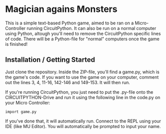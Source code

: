 # Magician agains Monsters

This is a simple text-based Python game, aimed to be ran on a Micro-Controller running CircuitPython. It can also be run on a normal computer using Python, altough you'll need to remove the CircuitPython specific lines of code.
There will be a Python-file for "normal" computers once the game is finished!

## Installation / Getting Started

Just clone the repository. Inside the ZIP-file, you'll find a game.py, which is the game's code.
If you want to use the game on your computer, comment out the lines 3, 4, 11-16, 142-146 and 149-153. It will then run.

If you're running CircuitPython, you just need to put the .py-file onto the CIRCUITPYTHON-Drive and run it using the following line in the code.py on your Micro Controller:
```
import game.py
```
If you've done that, it will automatically run. Connect to the REPL using your IDE (like MU Editor). You will automatically be prompted to input your name.
